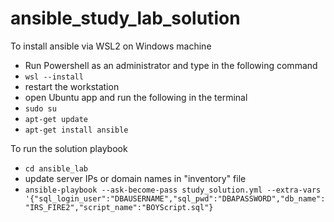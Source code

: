 # ansible_study_lab_solution
To install ansible via WSL2 on Windows machine
- Run Powershell as an administrator and type in the following command
- `wsl --install`
- restart the workstation
- open Ubuntu app and run the following in the terminal
- `sudo su`
- `apt-get update`
- `apt-get install ansible`

To run the solution playbook
- `cd ansible_lab`
- update server IPs or domain names in "inventory" file
- `ansible-playbook --ask-become-pass study_solution.yml --extra-vars '{"sql_login_user":"DBAUSERNAME","sql_pwd":"DBAPASSWORD","db_name":"IRS_FIRE2","script_name":"BOYScript.sql"}`
